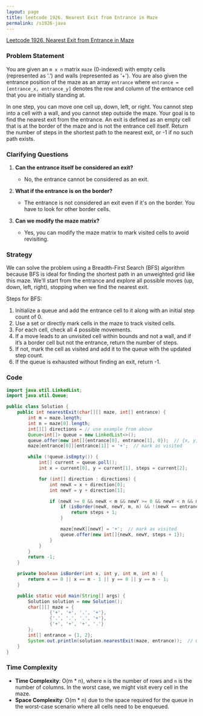```yaml
---
layout: page
title: leetcode 1926. Nearest Exit from Entrance in Maze
permalink: /s1926-java
---
```

[Leetcode 1926. Nearest Exit from Entrance in Maze](https://algoadvance.github.io/algoadvance/l1926)
### Problem Statement

You are given an `m x n` matrix `maze` (0-indexed) with empty cells (represented as '.') and walls (represented as '+'). You are also given the entrance position of the maze as an array `entrance` where `entrance = [entrance_x, entrance_y]` denotes the row and column of the entrance cell that you are initially standing at.

In one step, you can move one cell up, down, left, or right. You cannot step into a cell with a wall, and you cannot step outside the maze. Your goal is to find the nearest exit from the entrance. An exit is defined as an empty cell that is at the border of the maze and is not the entrance cell itself. Return the number of steps in the shortest path to the nearest exit, or -1 if no such path exists.

### Clarifying Questions

1. **Can the entrance itself be considered an exit?**
   - No, the entrance cannot be considered as an exit.

2. **What if the entrance is on the border?**
   - The entrance is not considered an exit even if it's on the border. You have to look for other border cells.

3. **Can we modify the maze matrix?**
   - Yes, you can modify the maze matrix to mark visited cells to avoid revisiting.

### Strategy

We can solve the problem using a Breadth-First Search (BFS) algorithm because BFS is ideal for finding the shortest path in an unweighted grid like this maze. We'll start from the entrance and explore all possible moves (up, down, left, right), stopping when we find the nearest exit.

Steps for BFS:
1. Initialize a queue and add the entrance cell to it along with an initial step count of 0.
2. Use a set or directly mark cells in the maze to track visited cells.
3. For each cell, check all 4 possible movements.
4. If a move leads to an unvisited cell within bounds and not a wall, and if it’s a border cell but not the entrance, return the number of steps.
5. If not, mark the cell as visited and add it to the queue with the updated step count.
6. If the queue is exhausted without finding an exit, return -1.

### Code

```java
import java.util.LinkedList;
import java.util.Queue;

public class Solution {
    public int nearestExit(char[][] maze, int[] entrance) {
        int m = maze.length;
        int n = maze[0].length;
        int[][] directions = // use example from above
        Queue<int[]> queue = new LinkedList<>();
        queue.offer(new int[]{entrance[0], entrance[1], 0});  // {x, y, steps}
        maze[entrance[0]][entrance[1]] = '+';  // mark as visited

        while (!queue.isEmpty()) {
            int[] current = queue.poll();
            int x = current[0], y = current[1], steps = current[2];

            for (int[] direction : directions) {
                int newX = x + direction[0];
                int newY = y + direction[1];

                if (newX >= 0 && newX < m && newY >= 0 && newY < n && maze[newX][newY] == '.') {
                    if (isBorder(newX, newY, m, n) && !(newX == entrance[0] && newY == entrance[1])) {
                        return steps + 1;
                    }

                    maze[newX][newY] = '+';  // mark as visited
                    queue.offer(new int[]{newX, newY, steps + 1});
                }
            }
        }
        return -1;
    }

    private boolean isBorder(int x, int y, int m, int n) {
        return x == 0 || x == m - 1 || y == 0 || y == n - 1;
    }

    public static void main(String[] args) {
        Solution solution = new Solution();
        char[][] maze = {
                {'+', '+', '.', '+'},
                {'.', '.', '.', '+'},
                {'+', '+', '+', '.'}
        };
        int[] entrance = {1, 2};
        System.out.println(solution.nearestExit(maze, entrance));  // Output: 1
    }
}
```

### Time Complexity

- **Time Complexity**: O(m * n), where `m` is the number of rows and `n` is the number of columns. In the worst case, we might visit every cell in the maze.
- **Space Complexity**: O(m * n) due to the space required for the queue in the worst-case scenario where all cells need to be enqueued.